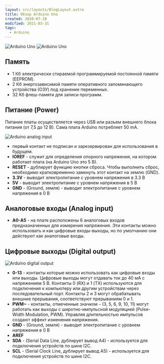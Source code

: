 ```yaml
---
layout: src/layouts/BlogLayout.astro
title: Обзор Arduino Uno
created: 2020-07-18
modified: 2021-03-31
tags:
  - Arduino
---
```


![Arduino Uno](/blog/overview-arduino-uno/arduino-top.jpg)
![Arduino Uno](/blog/overview-arduino-uno/arduino-bottom.jpg)

## Память

- 1 Кб электрически стираемой программируемой постоянной памяти (EEPROM).
- 2 Кб энергозависимой памяти оперативного запоминающего устройства (ОЗУ) под хранение переменных.
- 32 Кб флеш-памяти для записи программ.

## Питание (Power)

Питание платы осуществляется через USB или разъем внешнего блока питания (от 7,5 до 12 В). Сама плата Arduino потребляет 50 mA.

![Arduino analog input](/blog/overview-arduino-uno/arduino-power-analog.jpg)

- первый контакт не подписан и зарезервирован для использования в будущем.
- **IOREF** - служит для определения опорного напряжения, на котором работает плата (на Arduino Uno это 5 В).
- **RESET** - дублирует функцию кнопки сброса. Чтобы выполнить сброс, необходимо кратковременно замкнуть этот контакт на землю (GND).
- **3.3V** - выводит электропитание с уровнем напряжения в 3.3 В
- **5V** - выводит электропитание с уровнем напряжения в 5 В
- **GND** - (Ground, земля) - выводит электропитание с уровнем напряжения в 0 В

## Аналоговые входы (Analog input)

- **A0-A5** - на плате расположены 6 аналоговых входов предназначенных для измерения напряжения. Эти контакты можно использовать и как цифровые входы-выходы, но по умолчанию они действуют как аналоговые входы.

## Цифровые выходы (Digital output)

![Arduino digital output](/blog/overview-arduino-uno/arduino-digital.jpg)

- **0-13** - контакты которые можно использовать как цифровые входы или выходы. Цифровые выходы могут отдавать ток до 40 мА с напряжением 5 В. Контакты 0 (RX) и 1 (TX) используются для подключения к компьютеру или другим устройствам через последовательный порт. Контакты 2 и 3 могут обрабатывать внешние прерывания, соответствуют прерываниям 0 и 1.
- **PWM~** - контакты, отмеченные значком `~` (3, 5, 6, 9, 10, 11) могут работать как выходы с широтно-импульсной модуляцией (Pulse-Width Modulation, PWM). Управляя длительностью импульсов создают эффект изменения напряжения.
- **GND** - (Ground, земля) - выводит электропитание с уровнем напряжения в 0 В
- **AREF**
- **SDA** - (Serial Data Line, дублирует вывод A4) - используется для подключения устройств по шине I2C.
- **SCL** - (Serial Clock Line, дублирует вывод A5) - используется для подключения устройств по шине I2C.
